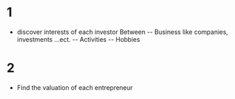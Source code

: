 # 1 
- discover interests of each investor Between 
-- Business like companies, investments ...ect. 
-- Activities 
-- Hobbies
# 2
- Find the valuation of each entrepreneur
